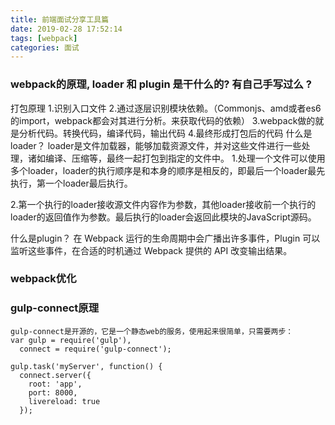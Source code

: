 ```yaml
---
title: 前端面试分享工具篇
date: 2019-02-28 17:52:14
tags: [webpack]
categories: 面试
---
```

###  webpack的原理, loader 和 plugin 是干什么的? 有自己手写过么 ?
打包原理
1.识别入口文件
2.通过逐层识别模块依赖。（Commonjs、amd或者es6的import，webpack都会对其进行分析。来获取代码的依赖）
3.webpack做的就是分析代码。转换代码，编译代码，输出代码
4.最终形成打包后的代码
 什么是loader？
 loader是文件加载器，能够加载资源文件，并对这些文件进行一些处理，诸如编译、压缩等，最终一起打包到指定的文件中。
 1.处理一个文件可以使用多个loader，loader的执行顺序是和本身的顺序是相反的，即最后一个loader最先执行，第一个loader最后执行。

2.第一个执行的loader接收源文件内容作为参数，其他loader接收前一个执行的loader的返回值作为参数。最后执行的loader会返回此模块的JavaScript源码。

什么是plugin？
在 Webpack 运行的生命周期中会广播出许多事件，Plugin 可以监听这些事件，在合适的时机通过 Webpack 提供的 API 改变输出结果。


###  webpack优化

### gulp-connect原理
```
gulp-connect是开源的，它是一个静态web的服务，使用起来很简单，只需要两步： 
var gulp = require('gulp'),
  connect = require('gulp-connect');

gulp.task('myServer', function() {
  connect.server({
    root: 'app',
    port: 8000,
    livereload: true
  });
```